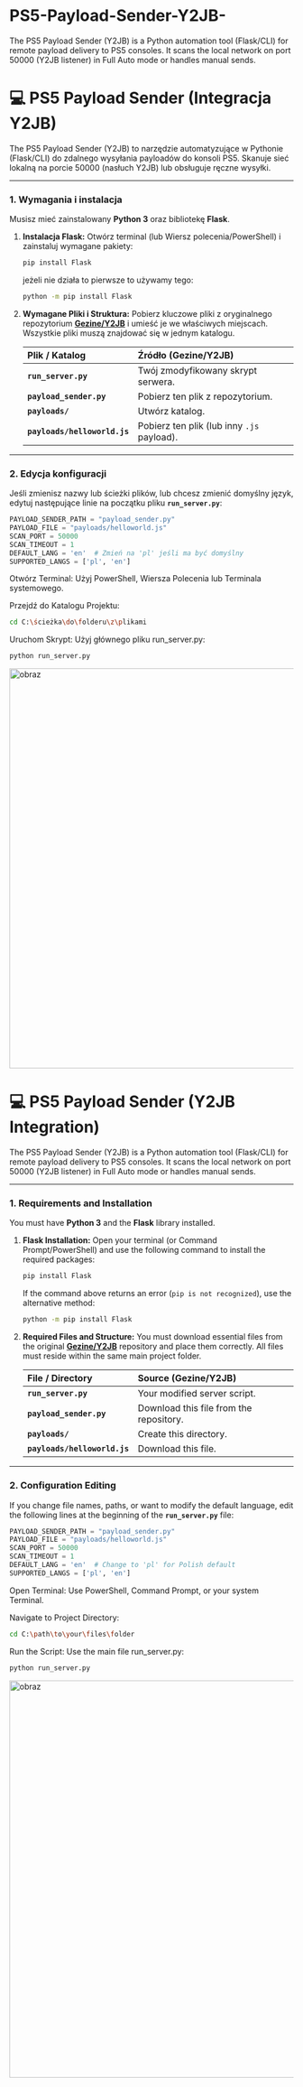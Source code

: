 # PS5-Payload-Sender-Y2JB-
The PS5 Payload Sender (Y2JB) is a Python automation tool (Flask/CLI) for remote payload delivery to PS5 consoles. It scans the local network on port 50000 (Y2JB listener) in Full Auto mode or handles manual sends.

# 💻 PS5 Payload Sender (Integracja Y2JB)

The PS5 Payload Sender (Y2JB) to narzędzie automatyzujące w Pythonie (Flask/CLI) do zdalnego wysyłania payloadów do konsoli PS5. Skanuje sieć lokalną na porcie 50000 (nasłuch Y2JB) lub obsługuje ręczne wysyłki.

---

### 1. Wymagania i instalacja

Musisz mieć zainstalowany **Python 3** oraz bibliotekę **Flask**.

1.  **Instalacja Flask:**
    Otwórz terminal (lub Wiersz polecenia/PowerShell) i zainstaluj wymagane pakiety:
    ```bash
    pip install Flask
     ```
     jeżeli nie działa to pierwsze to używamy tego:
    ```bash
    python -m pip install Flask
    ```

2.  **Wymagane Pliki i Struktura:**
    Pobierz kluczowe pliki z oryginalnego repozytorium [**Gezine/Y2JB**](https://github.com/Gezine/Y2JB) i umieść je we właściwych miejscach. Wszystkie pliki muszą znajdować się w jednym katalogu.

    | Plik / Katalog | Źródło (Gezine/Y2JB) |
    | :--- | :--- |
    | **`run_server.py`** | Twój zmodyfikowany skrypt serwera. |
    | **`payload_sender.py`** | Pobierz ten plik z repozytorium. |
    | **`payloads/`** | Utwórz katalog. |
    | **`payloads/helloworld.js`** | Pobierz ten plik (lub inny `.js` payload). |

---

### 2. Edycja konfiguracji

Jeśli zmienisz nazwy lub ścieżki plików, lub chcesz zmienić domyślny język, edytuj następujące linie na początku pliku **`run_server.py`**:

```python
PAYLOAD_SENDER_PATH = "payload_sender.py" 
PAYLOAD_FILE = "payloads/helloworld.js" 
SCAN_PORT = 50000 
SCAN_TIMEOUT = 1
DEFAULT_LANG = 'en'  # Zmień na 'pl' jeśli ma być domyślny
SUPPORTED_LANGS = ['pl', 'en']
```

Otwórz Terminal: Użyj PowerShell, Wiersza Polecenia lub Terminala systemowego.

Przejdź do Katalogu Projektu:

```Bash
cd C:\ścieżka\do\folderu\z\plikami
```
Uruchom Skrypt: Użyj głównego pliku run_server.py:

```Bash
python run_server.py
```

<img width="602" height="709" alt="obraz" src="https://github.com/user-attachments/assets/5babf6f7-4997-4aba-9089-8b342340a904" />





# 💻 PS5 Payload Sender (Y2JB Integration)

The PS5 Payload Sender (Y2JB) is a Python automation tool (Flask/CLI) for remote payload delivery to PS5 consoles. It scans the local network on port 50000 (Y2JB listener) in Full Auto mode or handles manual sends.

---

### 1. Requirements and Installation

You must have **Python 3** and the **Flask** library installed.

1.  **Flask Installation:**
    Open your terminal (or Command Prompt/PowerShell) and use the following command to install the required packages:
    ```bash
    pip install Flask
    ```
    If the command above returns an error (`pip is not recognized`), use the alternative method:
    ```bash
    python -m pip install Flask
    ```

2.  **Required Files and Structure:**
    You must download essential files from the original [**Gezine/Y2JB**](https://github.com/Gezine/Y2JB) repository and place them correctly. All files must reside within the same main project folder.

    | File / Directory | Source (Gezine/Y2JB) |
    | :--- | :--- |
    | **`run_server.py`** | Your modified server script. |
    | **`payload_sender.py`** | Download this file from the repository. |
    | **`payloads/`** | Create this directory. |
    | **`payloads/helloworld.js`** | Download this file. |

---

### 2. Configuration Editing

If you change file names, paths, or want to modify the default language, edit the following lines at the beginning of the **`run_server.py`** file:

```python
PAYLOAD_SENDER_PATH = "payload_sender.py" 
PAYLOAD_FILE = "payloads/helloworld.js" 
SCAN_PORT = 50000 
SCAN_TIMEOUT = 1
DEFAULT_LANG = 'en'  # Change to 'pl' for Polish default
SUPPORTED_LANGS = ['pl', 'en']
```


Open Terminal: Use PowerShell, Command Prompt, or your system Terminal.

Navigate to Project Directory:

```bash
cd C:\path\to\your\files\folder
```

Run the Script: Use the main file run_server.py:
```bash
python run_server.py
```
<img width="604" height="704" alt="obraz" src="https://github.com/user-attachments/assets/9aa66263-837d-4831-b1a8-5a49f2cff63b" />

